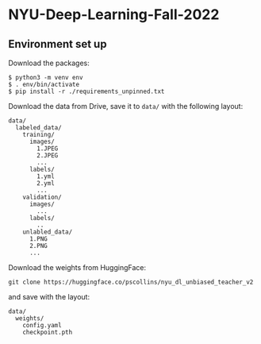 # NYU-Deep-Learning-Fall-2022

## Environment set up


Download the packages:

```
$ python3 -m venv env
$ . env/bin/activate
$ pip install -r ./requirements_unpinned.txt
```


Download the data from Drive, save it to `data/` with the following layout:

```
data/
  labeled_data/
    training/
      images/
        1.JPEG
        2.JPEG
        ...
      labels/
        1.yml
        2.yml
        ...
    validation/
      images/
        ...
      labels/
        ..
    unlabled_data/
      1.PNG
      2.PNG
      ...
```

Download the weights from HuggingFace:

```
git clone https://huggingface.co/pscollins/nyu_dl_unbiased_teacher_v2
```

and save with the layout:

```
data/
  weights/
    config.yaml
    checkpoint.pth
```
